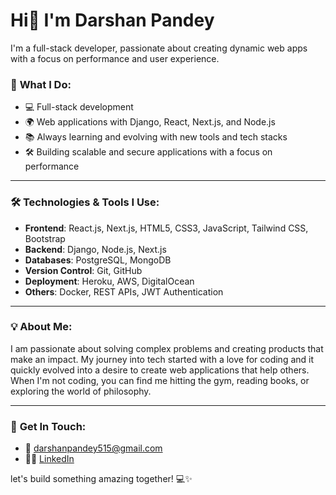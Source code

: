 # Hi👋 I'm Darshan Pandey
I'm a full-stack developer, passionate about creating dynamic web apps with a focus on performance and user experience.

### 🚀 **What I Do**:
- 💻 Full-stack development
- 🌍 Web applications with Django, React, Next.js, and Node.js
- 📚 Always learning and evolving with new tools and tech stacks
- 🛠️ Building scalable and secure applications with a focus on performance

---

### 🛠 **Technologies & Tools I Use**:
- **Frontend**: React.js, Next.js, HTML5, CSS3, JavaScript, Tailwind CSS, Bootstrap
- **Backend**: Django, Node.js, Next.js
- **Databases**: PostgreSQL, MongoDB
- **Version Control**: Git, GitHub
- **Deployment**: Heroku, AWS, DigitalOcean
- **Others**: Docker, REST APIs, JWT Authentication

---

### 💡 **About Me**:

I am passionate about solving complex problems and creating products that make an impact. My journey into tech started with a love for coding and it quickly evolved into a desire to create web applications that help others. When I'm not coding, you can find me hitting the gym, reading books, or exploring the world of philosophy.

---

### 📍 **Get In Touch**:
- 📧 [darshanpandey515@gmail.com](mailto:pandeydarshan61@gmail.com)
- 🧑‍💻 [LinkedIn](https://www.linkedin.com/in/darshan-pandey/)

let's build something amazing together! 💻✨
